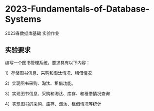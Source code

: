 # 2023-Fundamentals-of-Database-Systems
2023春数据库基础 实验作业

## 实验要求

编写一个图书管理系统，要求具有以下内容： 

1）存储图书信息、采购和淘汰情况、租借情况 

2）实现图书采购、淘汰、租借功能。 

3）实现图书信息、采购和淘汰、库存、和租借情况查询 

4）实现图书的采购、库存、淘汰、租借情况等统计 